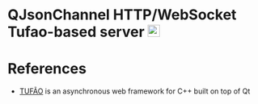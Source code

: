 # QJsonChannel HTTP/WebSocket Tufao-based server <img src="https://seeklogo.com/images/C/c-logo-43CE78FF9C-seeklogo.com.png" width="24" height="24">

# References
- [TUFÃO](http://vinipsmaker.github.io/tufao/) is an asynchronous web framework for C++ built on top of Qt